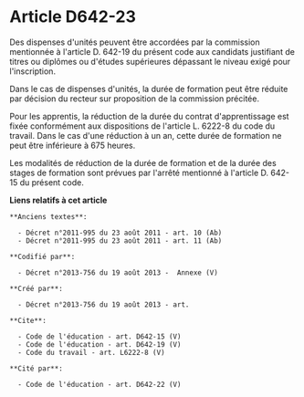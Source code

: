 # Article D642-23

Des dispenses d'unités peuvent être accordées par la commission mentionnée à l'article D. 642-19 du présent code aux
candidats justifiant de titres ou diplômes ou d'études supérieures dépassant le niveau exigé pour l'inscription. 

Dans le cas de dispenses d'unités, la durée de formation peut être réduite par décision du recteur sur proposition de la
commission précitée. 

Pour les apprentis, la réduction de la durée du contrat d'apprentissage est fixée conformément aux dispositions de l'article
L. 6222-8 du code du travail. Dans le cas d'une réduction à un an, cette durée de formation ne peut être inférieure à 675
heures. 

Les modalités de réduction de la durée de formation et de la durée des stages de formation sont prévues par l'arrêté
mentionné à l'article D. 642-15 du présent code.

**Liens relatifs à cet article**

	**Anciens textes**:

	  - Décret n°2011-995 du 23 août 2011 - art. 10 (Ab)
	  - Décret n°2011-995 du 23 août 2011 - art. 11 (Ab)

	**Codifié par**:

	  - Décret n°2013-756 du 19 août 2013 -  Annexe (V)

	**Créé par**:

	  - Décret n°2013-756 du 19 août 2013 - art.

	**Cite**:

	  - Code de l'éducation - art. D642-15 (V)
	  - Code de l'éducation - art. D642-19 (V)
	  - Code du travail - art. L6222-8 (V)

	**Cité par**:

	  - Code de l'éducation - art. D642-22 (V)
